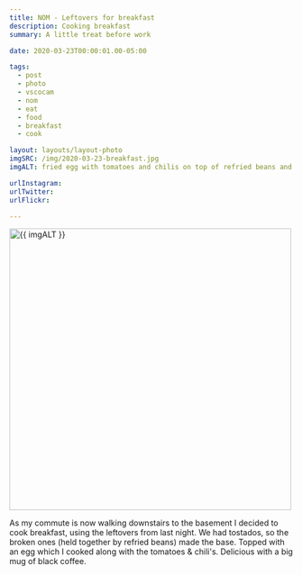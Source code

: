 ```yaml
---
title: NOM - Leftovers for breakfast
description: Cooking breakfast
summary: A little treat before work

date: 2020-03-23T00:00:01.00-05:00

tags:
  - post
  - photo
  - vscocam
  - nom
  - eat
  - food
  - breakfast
  - cook

layout: layouts/layout-photo
imgSRC: /img/2020-03-23-breakfast.jpg
imgALT: fried egg with tomatoes and chilis on top of refried beans and tostados

urlInstagram:
urlTwitter:
urlFlickr:

---
```

<p><img class="u-photo img-polaroid" src="{{ imgSRC }}" alt="{{ imgALT }}" width="500" height="500"></p>

As my commute is now walking downstairs to the basement I decided to cook breakfast, using the leftovers from last night. We had tostados, so the broken ones (held together by refried beans) made the base. Topped with an egg which I cooked along with the tomatoes &amp; chili's. Delicious with a big mug of black coffee.
